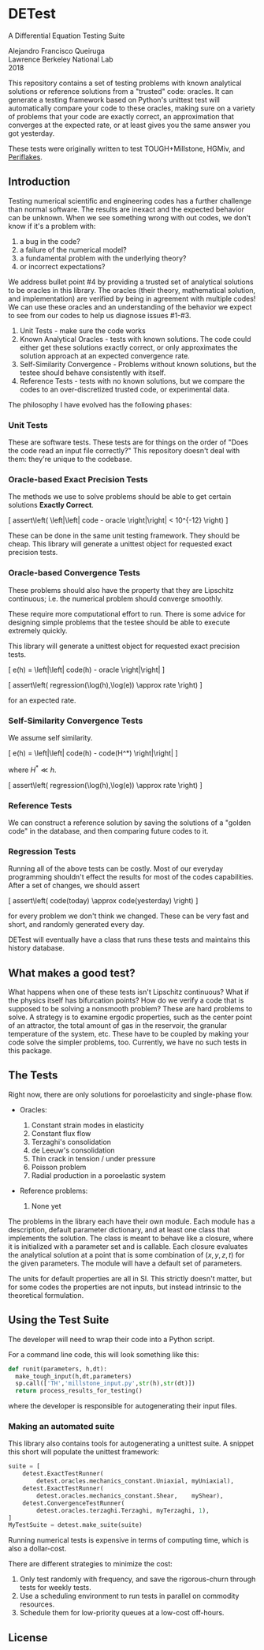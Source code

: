 # DETest

A Differential Equation Testing Suite

Alejandro Francisco Queiruga  
Lawrence Berkeley National Lab  
2018

This repository contains a set of testing problems with known analytical solutions or reference solutions from a "trusted" code: oracles.
It can generate a testing framework based on Python's unittest test will automatically compare your code to these oracles, making sure on a variety of problems that your code are exactly correct, an approximation that converges at the expected rate, or at least gives you the same answer you got yesterday.

These tests were originally written to test TOUGH+Millstone, HGMiv, and [Periflakes]().

## Introduction

Testing numerical scientific and engineering codes has a further challenge than normal software. The results are inexact and the expected behavior can be unknown. When we see something wrong with out codes, we don't know if it's a problem with:

1. a bug in the code?
2. a failure of the numerical model?
3. a fundamental problem with the underlying theory?
4. or incorrect expectations?

We address bullet point #4 by providing a trusted set of analytical solutions to be oracles in this library.
The oracles (their theory, mathematical solution, and implementation) are verified by being in agreement with multiple codes!
We can use these oracles and an understanding of the behavior we expect to see from our codes to help us diagnose issues #1-#3.

1. Unit Tests - make sure the code works
2. Known Analytical Oracles - tests with known solutions. The code could either get these solutions exactly correct, or only approximates the solution approach at an expected convergence rate.
3. Self-Similarity Convergence - Problems without known solutions, but the testee should behave consistently with itself.
4. Reference Tests - tests with no known solutions, but we compare the codes to an over-discretized trusted code, or experimental data.

The philosophy I have evolved has the following phases:

### Unit Tests

These are software tests.
These tests are for things on the order of "Does the code read an input file correctly?"
This repository doesn't deal with them: they're unique to the codebase.

### Oracle-based Exact Precision Tests

The methods we use to solve problems should be able to get certain solutions **Exactly Correct**.

\[
assert\left( \left|\left| code - oracle \right|\right| < 10^{-12} \right)
\]

These can be done in the same unit testing framework. They should be cheap.
This library will generate a unittest object for requested exact precision tests.

### Oracle-based Convergence Tests

These problems should also have the property that they are Lipschitz continuous; i.e. the numerical problem should converge smoothly.

These require more computational effort to run.
There is some advice for designing simple problems that the testee should be able to execute extremely quickly.

This library will generate a unittest object for requested exact precision tests.

\[
e(h) = \left|\left| code(h) - oracle \right|\right|
\]

\[
assert\left( regression(\log(h),\log(e)) \approx rate \right)
\]

for an expected rate.

### Self-Similarity Convergence Tests

We assume self similarity.

\[
e(h) = \left|\left| code(h) - code(H^*) \right|\right|
\]

where $H^*\ll h$.

\[
assert\left( regression(\log(h),\log(e)) \approx rate \right)
\]

### Reference Tests

We can construct a reference solution by saving the solutions of a "golden code" in the database, and then comparing future codes to it.

### Regression Tests

Running all of the above tests can be costly.
Most of our everyday programming shouldn't effect the results for most of the codes capabilities.
After a set of changes, we should assert


\[
assert\left( code(today) \approx code(yesterday) \right)
\]

for every problem we don't think we changed.
These can be very fast and short, and randomly generated every day.

DETest will eventually have a class that runs these tests and maintains this history database.

## What makes a good test?

What happens when one of these tests isn't Lipschitz continuous? What if the physics itself has bifurcation points?
How do we verify a code that is supposed to be solving a nonsmooth problem?
These are hard problems to solve.
A strategy is to examine ergodic properties, such as the center point of an attractor, the total amount of gas in the reservoir, the granular temperature of the system, etc.
These have to be coupled by making your code solve the simpler problems, too.
Currently, we have no such tests in this package.


## The Tests

Right now, there are only solutions for poroelasticity and single-phase flow.

- Oracles:

  1. Constant strain modes in elasticity
  2. Constant flux flow
  1. Terzaghi's consolidation
  2. de Leeuw's consolidation
  3. Thin crack in tension / under pressure
  4. Poisson problem
  5. Radial production in a poroelastic system

- Reference problems:

  1. None yet

The problems in the library each have their own module.
Each module has a description, default parameter dictionary, and at least one class that implements the solution.
The class is meant to behave like a closure, where it is initialized with a parameter set and is callable.
Each closure evaluates the analytical solution at a point that is some combination of $(x,y,z,t)$ for the given parameters.
The module will have a default set of parameters.

The units for default properties are all in SI.
This strictly doesn't matter, but for some codes the properties are not inputs, but instead intrinsic to the theoretical formulation.


## Using the Test Suite

The developer will need to wrap their code into a Python script.

For a command line code, this will look something like this:
```python
def runit(parameters, h,dt):
  make_tough_input(h,dt,parameters)
  sp.call(['TH','millstone_input.py',str(h),str(dt)])
  return process_results_for_testing()
```
where the developer is responsible for autogenerating their input files.

### Making an automated suite

This library also contains tools for autogenerating a unittest suite.
A snippet this short will populate the unittest framework:
```python
suite = [
    detest.ExactTestRunner(
        detest.oracles.mechanics_constant.Uniaxial, myUniaxial),
    detest.ExactTestRunner(
        detest.oracles.mechanics_constant.Shear,    myShear),
    detest.ConvergenceTestRunner(
        detest.oracles.terzaghi.Terzaghi, myTerzaghi, 1),
]
MyTestSuite = detest.make_suite(suite)
```

Running numerical tests is expensive in terms of computing time, which is also a dollar-cost.

There are different strategies to minimize the cost:

1. Only test randomly with frequency, and save the rigorous-churn through tests for weekly tests.
2. Use a scheduling environment to run tests in parallel on commodity resources.
3. Schedule them for low-priority queues at a low-cost off-hours.

## License

